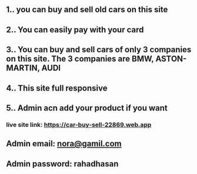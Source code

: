 ## 1.. you can buy and sell old cars on this site
## 2.. You can easily pay with your card
## 3.. You can buy and sell cars of only 3 companies on this site. The 3 companies are BMW, ASTON-MARTIN, AUDI
## 4.. This site full responsive
## 5.. Admin acn add your product if you want

### live site link: https://car-buy-sell-22869.web.app
## Admin email: nora@gamil.com
## Admin password: rahadhasan


